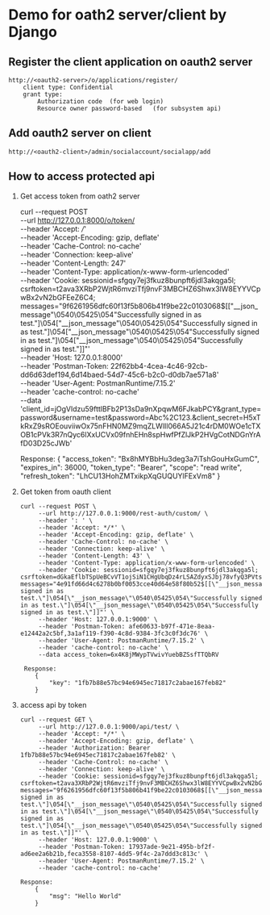 # Demo for oath2 server/client by Django

## Register the client application on oauth2 server

    http://<oauth2-server>/o/applications/register/
        client type: Confidential
        grant type:
            Authorization code  (for web login)
            Resource owner password-based   (for subsystem api)
    
## Add oauth2 server on client

    http://<oauth2-client>/admin/socialaccount/socialapp/add
    

## How to access protected api

1.  Get access token from oath2 server


     curl --request POST \
          --url http://127.0.0.1:8000/o/token/ \
          --header 'Accept: */*' \
          --header 'Accept-Encoding: gzip, deflate' \
          --header 'Cache-Control: no-cache' \
          --header 'Connection: keep-alive' \
          --header 'Content-Length: 247' \
          --header 'Content-Type: application/x-www-form-urlencoded' \
          --header 'Cookie: sessionid=sfgqy7ej3fkuz8bunpft6jdl3akqga5l; csrftoken=t2ava3XRbP2WjtR6mvziTfj9nvF3MBCHZ6Shwx3lW8EYYVCpwBx2vN2bGFEeZ6C4; messages="9f6261956dfc60f13f5b806b41f9be22c0103068$[[\"__json_message\"\0540\05425\054\"Successfully signed in as test.\"]\054[\"__json_message\"\0540\05425\054\"Successfully signed in as test.\"]\054[\"__json_message\"\0540\05425\054\"Successfully signed in as test.\"]\054[\"__json_message\"\0540\05425\054\"Successfully signed in as test.\"]]"' \
          --header 'Host: 127.0.0.1:8000' \
          --header 'Postman-Token: 22f62bb4-4cea-4c46-92cb-dd6d63def194,6d14baed-54d7-45c6-b2c0-d0db7ae571a8' \
          --header 'User-Agent: PostmanRuntime/7.15.2' \
          --header 'cache-control: no-cache' \
          --data 'client_id=jOgVldzu59fttlBFb2P13sDa9nXpqwM6FJkabPCY&grant_type=password&username=test&password=Abc%2C123.&client_secret=H5xTkRxZ9sROEouviiwOx75nFHN0MZ9mqZLWlIl066A5J21c4rDM0WOe1cTXOB1cPVk3R7nQyc6lXxUCVx09fnhEHn8spHwfPfZlJkP2HVgCotNDGnYrAfD03D25cJWb'

    Response:
         {
            "access_token": "Bx8hMYBbHu3deg3a7iTshGouHxGumC",
            "expires_in": 36000,
            "token_type": "Bearer",
            "scope": "read write",
            "refresh_token": "LhCU13HohZMTxikpXqGUQUYlFExVm8"
         }

2.  Get token from oauth client

        curl --request POST \
             --url http://127.0.0.1:9000/rest-auth/custom/ \
             --header ': ' \
             --header 'Accept: */*' \
             --header 'Accept-Encoding: gzip, deflate' \
             --header 'Cache-Control: no-cache' \
             --header 'Connection: keep-alive' \
             --header 'Content-Length: 43' \
             --header 'Content-Type: application/x-www-form-urlencoded' \
             --header 'Cookie: sessionid=sfgqy7ej3fkuz8bunpft6jdl3akqga5l; csrftoken=dGkaEflbTSpUeBCvVT1ojSiN1CHgUbqDz4rLSAZdyxSJbj78vfyQ3PVtsROkRDRU; messages="4e91fd66d4c6278b0bf0053cce40d64e58f80b52$[[\"__json_message\"\0540\05425\054\"Successfully signed in as test.\"]\054[\"__json_message\"\0540\05425\054\"Successfully signed in as test.\"]\054[\"__json_message\"\0540\05425\054\"Successfully signed in as test.\"]]"' \
             --header 'Host: 127.0.0.1:9000' \
             --header 'Postman-Token: afe60633-b97f-471e-8eaa-e12442a2c5bf,3a1af119-f390-4c8d-9384-3fc3c0f3dc76' \
             --header 'User-Agent: PostmanRuntime/7.15.2' \
             --header 'cache-control: no-cache' \
             --data access_token=6x4K8jMWypTVwivYuebBZSsfTTQbRV
             
         Response:
            {
                "key": "1fb7b88e57bc94e6945ec71817c2abae167feb82"
            }

3.  access api by token

        curl --request GET \
             --url http://127.0.0.1:9000/api/test/ \
             --header 'Accept: */*' \
             --header 'Accept-Encoding: gzip, deflate' \
             --header 'Authorization: Bearer 1fb7b88e57bc94e6945ec71817c2abae167feb82' \
             --header 'Cache-Control: no-cache' \
             --header 'Connection: keep-alive' \
             --header 'Cookie: sessionid=sfgqy7ej3fkuz8bunpft6jdl3akqga5l; csrftoken=t2ava3XRbP2WjtR6mvziTfj9nvF3MBCHZ6Shwx3lW8EYYVCpwBx2vN2bGFEeZ6C4; messages="9f6261956dfc60f13f5b806b41f9be22c0103068$[[\"__json_message\"\0540\05425\054\"Successfully signed in as test.\"]\054[\"__json_message\"\0540\05425\054\"Successfully signed in as test.\"]\054[\"__json_message\"\0540\05425\054\"Successfully signed in as test.\"]\054[\"__json_message\"\0540\05425\054\"Successfully signed in as test.\"]]"' \
             --header 'Host: 127.0.0.1:9000' \
             --header 'Postman-Token: 17937ade-9e21-495b-bf2f-ad6ee2a6b21b,feca3558-8107-4dd5-9f4c-2a7ddd3c813c' \
             --header 'User-Agent: PostmanRuntime/7.15.2' \
             --header 'cache-control: no-cache'
        
        Response:
            {
                "msg": "Hello World"
            }